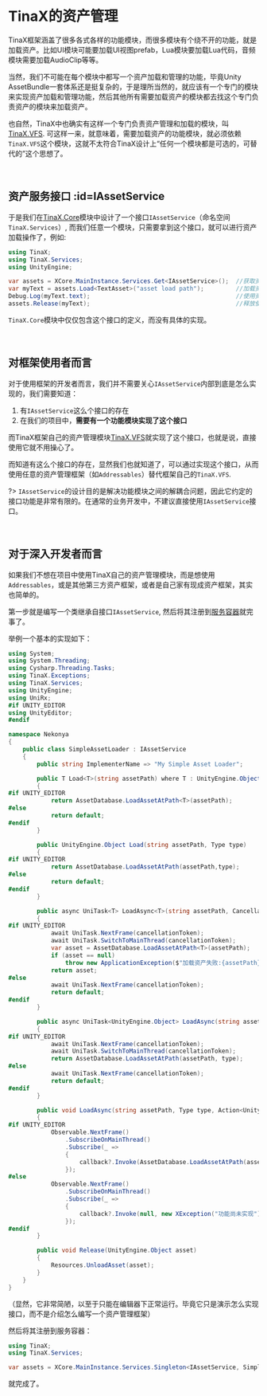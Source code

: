 # TinaX的资产管理

TinaX框架涵盖了很多各式各样的功能模块，而很多模块有个绕不开的功能，就是加载资产。比如UI模块可能要加载UI视图prefab，Lua模块要加载Lua代码，音频模块需要加载AudioClip等等。

当然，我们不可能在每个模块中都写一个资产加载和管理的功能，毕竟Unity AssetBundle一套体系还是挺复杂的，于是理所当然的，就应该有一个专门的模块来实现资产加载和管理功能，然后其他所有需要加载资产的模块都去找这个专门负责资产的模块来加载资产。

也自然，TinaX中也确实有这样一个专门负责资产管理和加载的模块，叫[TinaX.VFS](/zh-Hans/vfs/README). 可这样一来，就意味着，需要加载资产的功能模块，就必须依赖`TinaX.VFS`这个模块，这就不太符合TinaX设计上“任何一个模块都是可选的，可替代的”这个思想了。

<br>

## 资产服务接口 :id=IAssetService

于是我们在[TinaX.Core](zh-Hans/core/README)模块中设计了一个接口`IAssetService`（命名空间`TinaX.Services`）, 而我们任意一个模块，只需要拿到这个接口，就可以进行资产加载操作了，例如:

``` csharp
using TinaX;
using TinaX.Services;
using UnityEngine;

var assets = XCore.MainInstance.Services.Get<IAssetService>();  //获取资产服务接口
var myText = assets.Load<TextAsset>("asset load path");         //加载资产
Debug.Log(myText.text);                                         //使用资产
assets.Release(myText);                                         //释放使用完毕的资产
```

`TinaX.Core`模块中仅仅包含这个接口的定义，而没有具体的实现。

<br>

## 对框架使用者而言

对于使用框架的开发者而言，我们并不需要关心`IAssetService`内部到底是怎么实现的，我们需要知道：
1. 有`IAssetService`这么个接口的存在
2. 在我们的项目中，**需要有一个功能模块实现了这个接口**

而TinaX框架自己的资产管理模块[TinaX.VFS](/zh-Hans/vfs/README)就实现了这个接口，也就是说，直接使用它就不用操心了。

而知道有这么个接口的存在，显然我们也就知道了，可以通过实现这个接口，从而使用任意的资产管理框架（如`Addressables`）替代框架自己的`TinaX.VFS`.

?> `IAssetService`的设计目的是解决功能模块之间的解耦合问题，因此它约定的接口功能是非常有限的。在通常的业务开发中，不建议直接使用`IAssetService`接口。

<br>

## 对于深入开发者而言

如果我们不想在项目中使用TinaX自己的资产管理模块，而是想使用`Addressables`，或是其他第三方资产框架，或者是自己家有现成资产框架，其实也简单的。

第一步就是编写一个类继承自接口`IAssetService`, 然后将其注册到[服务容器](/zh-Hans/core/manual/dependency_injection)就完事了。

举例一个基本的实现如下：

``` csharp
using System;
using System.Threading;
using Cysharp.Threading.Tasks;
using TinaX.Exceptions;
using TinaX.Services;
using UnityEngine;
using UniRx;
#if UNITY_EDITOR
using UnityEditor;
#endif

namespace Nekonya
{
    public class SimpleAssetLoader : IAssetService
    {
        public string ImplementerName => "My Simple Asset Loader";

        public T Load<T>(string assetPath) where T : UnityEngine.Object
        {
#if UNITY_EDITOR
            return AssetDatabase.LoadAssetAtPath<T>(assetPath);
#else
            return default;
#endif
        }

        public UnityEngine.Object Load(string assetPath, Type type)
        {
#if UNITY_EDITOR
            return AssetDatabase.LoadAssetAtPath(assetPath,type);
#else
            return default;
#endif
        }

        public async UniTask<T> LoadAsync<T>(string assetPath, CancellationToken cancellationToken = default) where T : UnityEngine.Object
        {
#if UNITY_EDITOR
            await UniTask.NextFrame(cancellationToken);
            await UniTask.SwitchToMainThread(cancellationToken);
            var asset = AssetDatabase.LoadAssetAtPath<T>(assetPath);
            if (asset == null)
                throw new ApplicationException($"加载资产失败:{assetPath}");
            return asset;
#else
            await UniTask.NextFrame(cancellationToken);
            return default;
#endif
        }

        public async UniTask<UnityEngine.Object> LoadAsync(string assetPath, Type type, CancellationToken cancellationToken = default)
        {
#if UNITY_EDITOR
            await UniTask.NextFrame(cancellationToken);
            await UniTask.SwitchToMainThread(cancellationToken);
            return AssetDatabase.LoadAssetAtPath(assetPath, type);
#else
            await UniTask.NextFrame(cancellationToken);
            return default;
#endif
        }

        public void LoadAsync(string assetPath, Type type, Action<UnityEngine.Object, XException> callback)
        {
#if UNITY_EDITOR
            Observable.NextFrame()
                .SubscribeOnMainThread()
                .Subscribe(_ =>
                {
                    callback?.Invoke(AssetDatabase.LoadAssetAtPath(assetPath, type), null);
                });
#else
            Observable.NextFrame()
                .SubscribeOnMainThread()
                .Subscribe(_ =>
                {
                    callback?.Invoke(null, new XException("功能尚未实现"));
                });
#endif
        }

        public void Release(UnityEngine.Object asset)
        {
            Resources.UnloadAsset(asset);
        }
    }
}
```

（显然，它非常简陋，以至于只能在编辑器下正常运行。毕竟它只是演示怎么实现接口，而不是介绍怎么编写一个资产管理框架）

然后将其注册到服务容器：

``` csharp
using TinaX;
using TinaX.Services;

var assets = XCore.MainInstance.Services.Singleton<IAssetService, SimpleAssetLoader>();
```

就完成了。